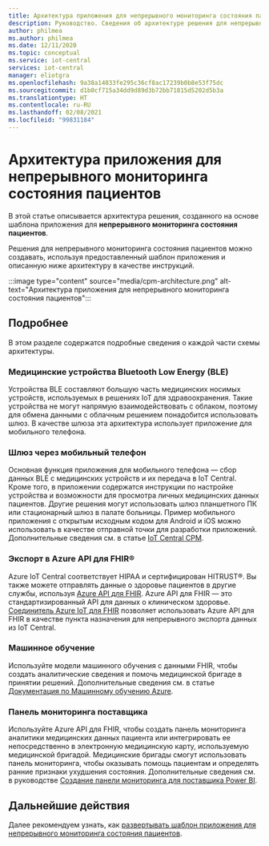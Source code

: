 ```yaml
---
title: Архитектура приложения для непрерывного мониторинга состояния пациентов в Azure IoT Central | Документация Майкрософт
description: Руководство. Сведения об архитектуре решения для непрерывного мониторинга состояния пациентов.
author: philmea
ms.author: philmea
ms.date: 12/11/2020
ms.topic: conceptual
ms.service: iot-central
services: iot-central
manager: eliotgra
ms.openlocfilehash: 9a38a14033fe295c36cf8ac17239b0b8e53f75dc
ms.sourcegitcommit: d1b0cf715a34dd9d89d3b72bb71815d5202d5b3a
ms.translationtype: HT
ms.contentlocale: ru-RU
ms.lasthandoff: 02/08/2021
ms.locfileid: "99831184"
---
```

# <a name="continuous-patient-monitoring-architecture"></a>Архитектура приложения для непрерывного мониторинга состояния пациентов

В этой статье описывается архитектура решения, созданного на основе шаблона приложения для **непрерывного мониторинга состояния пациентов**.

Решения для непрерывного мониторинга состояния пациентов можно создавать, используя предоставленный шаблон приложения и описанную ниже архитектуру в качестве инструкций.

:::image type="content" source="media/cpm-architecture.png" alt-text="Архитектура приложения для непрерывного мониторинга состояния пациентов":::

## <a name="details"></a>Подробнее

В этом разделе содержатся подробные сведения о каждой части схемы архитектуры.

### <a name="bluetooth-low-energy-ble-medical-devices"></a>Медицинские устройства Bluetooth Low Energy (BLE)

Устройства BLE составляют большую часть медицинских носимых устройств, используемых в решениях IoT для здравоохранения. Такие устройства не могут напрямую взаимодействовать с облаком, поэтому для обмена данными с облачным решением понадобится использовать шлюз. В качестве шлюза эта архитектура использует приложение для мобильного телефона.

### <a name="mobile-phone-gateway"></a>Шлюз через мобильный телефон

Основная функция приложения для мобильного телефона — сбор данных BLE с медицинских устройств и их передача в IoT Central. Кроме того, в приложении содержатся инструкции по настройке устройства и возможности для просмотра личных медицинских данных пациентов. Другие решения могут использовать шлюз планшетного ПК или стационарный шлюз в палате больницы. Пример мобильного приложения с открытым исходным кодом для Android и iOS можно использовать в качестве отправной точки для разработки приложений. Дополнительные сведения см. в статье [IoT Central CPM](/samples/iot-for-all/iotc-cpm-sample/iotc-cpm-sample/).

### <a name="export-to-azure-api-for-fhirreg"></a>Экспорт в Azure API для FHIR&reg;

Azure IoT Central соответствует HIPAA и сертифицирован HITRUST&reg;. Вы также можете отправлять данные о здоровье пациентов в другие службы, используя [Azure API для FHIR](../../healthcare-apis/overview.md). Azure API для FHIR — это стандартизированный API для данных о клиническом здоровье. [Соединитель Azure IoT для FHIR](../../healthcare-apis/iot-fhir-portal-quickstart.md) позволяет использовать Azure API для FHIR в качестве пункта назначения для непрерывного экспорта данных из IoT Central.

### <a name="machine-learning"></a>Машинное обучение

Используйте модели машинного обучения с данными FHIR, чтобы создать аналитические сведения и помочь медицинской бригаде в принятии решений. Дополнительные сведения см. в статье [Документация по Машинному обучению Azure](../../machine-learning/index.yml).

### <a name="provider-dashboard"></a>Панель мониторинга поставщика

Используйте Azure API для FHIR, чтобы создать панель мониторинга аналитики медицинских данных пациента или интегрировать ее непосредственно в электронную медицинскую карту, используемую медицинской бригадой. Медицинские бригады смогут использовать панель мониторинга, чтобы оказывать помощь пациентам и определять ранние признаки ухудшения состояния. Дополнительные сведения см. в руководстве [Создание панели мониторинга для поставщика Power BI](howto-health-data-triage.md).

## <a name="next-steps"></a>Дальнейшие действия

Далее рекомендуем узнать, как [развертывать шаблон приложения для непрерывного мониторинга состояния пациентов](tutorial-continuous-patient-monitoring.md).